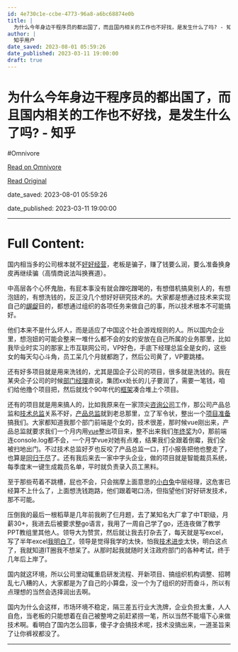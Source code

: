 ```yaml
---
id: 4e730c1e-ccbe-4773-96a8-a6bc68874e0b
title: |
  为什么今年身边干程序员的都出国了，而且国内相关的工作也不好找，是发生什么了吗? - 知乎
author: |
  知乎用户
date_saved: 2023-08-01 05:59:26
date_published: 2023-03-11 19:00:00
draft: true
---
```


# 为什么今年身边干程序员的都出国了，而且国内相关的工作也不好找，是发生什么了吗? - 知乎
#Omnivore

[Read on Omnivore](https://omnivore.app/me/https-www-zhihu-com-question-588240695-answer-2931940899-189b089ab0c)

[Read Original](https://www.zhihu.com/question/588240695/answer/2931940899)

date_saved: 2023-08-01 05:59:26

date_published: 2023-03-11 19:00:00

--- 

# Full Content: 

国内相当多的公司根本就不[好好经营](https://www.zhihu.com/search?q=%E5%A5%BD%E5%A5%BD%E7%BB%8F%E8%90%A5&search%5Fsource=Entity&hybrid%5Fsearch%5Fsource=Entity&hybrid%5Fsearch%5Fextra=%7B%22sourceType%22%3A%22answer%22%2C%22sourceId%22%3A2931940899%7D)，老板是骗子，赚了钱要么润，要么准备换身皮再继续骗（高情商说法叫换赛道）。

中高层各个心怀鬼胎，有屁本事没有就会蹭吃蹭喝的，有想借机搞臭别人的，有想泡妞的，有想洗钱的，反正没几个想好好研究技术的。大家都是想通过技术来实现自己的[龌龊](https://www.zhihu.com/search?q=%E9%BE%8C%E9%BE%8A&search%5Fsource=Entity&hybrid%5Fsearch%5Fsource=Entity&hybrid%5Fsearch%5Fextra=%7B%22sourceType%22%3A%22answer%22%2C%22sourceId%22%3A2931940899%7D)目的，都想通过组织的各项任务来做自己的事，所以技术根本不可能搞好。

他们本来不是什么坏人，而是适应了中国这个社会游戏规则的人。所以国内企业里，想泡妞的可能会整来一堆什么都不会的女的安放在自己所属的业务那里，比如我毕业时实习的那家上市互联网公司，VP好色，手底下经理总监全是女的，这些女的每天勾心斗角，员工呆几个月就都跑了，然后公司黄了，VP要跳楼。

还有好多项目就是用来洗钱的，尤其是国企子公司的项目，很多就是洗钱的。我在某央企子公司的时候[部门经理](https://www.zhihu.com/search?q=%E9%83%A8%E9%97%A8%E7%BB%8F%E7%90%86&search%5Fsource=Entity&hybrid%5Fsearch%5Fsource=Entity&hybrid%5Fsearch%5Fextra=%7B%22sourceType%22%3A%22answer%22%2C%22sourceId%22%3A2931940899%7D)直说，集团xx处长的儿子要润了，需要一笔钱，咱们给他撸个项目把，然后就找个90年代的[框架](https://www.zhihu.com/search?q=%E6%A1%86%E6%9E%B6&search%5Fsource=Entity&hybrid%5Fsearch%5Fsource=Entity&hybrid%5Fsearch%5Fextra=%7B%22sourceType%22%3A%22answer%22%2C%22sourceId%22%3A2931940899%7D)凑合堆上个项目。

还有的项目就是用来搞人的，比如我原来在一家顶尖[咨询公司](https://www.zhihu.com/search?q=%E5%92%A8%E8%AF%A2%E5%85%AC%E5%8F%B8&search%5Fsource=Entity&hybrid%5Fsearch%5Fsource=Entity&hybrid%5Fsearch%5Fextra=%7B%22sourceType%22%3A%22answer%22%2C%22sourceId%22%3A2931940899%7D)工作，那公司产品总监和[技术总监](https://www.zhihu.com/search?q=%E6%8A%80%E6%9C%AF%E6%80%BB%E7%9B%91&search%5Fsource=Entity&hybrid%5Fsearch%5Fsource=Entity&hybrid%5Fsearch%5Fextra=%7B%22sourceType%22%3A%22answer%22%2C%22sourceId%22%3A2931940899%7D)关系不好，[产品总监](https://www.zhihu.com/search?q=%E4%BA%A7%E5%93%81%E6%80%BB%E7%9B%91&search%5Fsource=Entity&hybrid%5Fsearch%5Fsource=Entity&hybrid%5Fsearch%5Fextra=%7B%22sourceType%22%3A%22answer%22%2C%22sourceId%22%3A2931940899%7D)就到老总那里，立了军令状，整出一个[项目准备](https://www.zhihu.com/search?q=%E9%A1%B9%E7%9B%AE%E5%87%86%E5%A4%87&search%5Fsource=Entity&hybrid%5Fsearch%5Fsource=Entity&hybrid%5Fsearch%5Fextra=%7B%22sourceType%22%3A%22answer%22%2C%22sourceId%22%3A2931940899%7D)搞我们。大家都知道我那个部门前端是个女的，技术很差，那时候vue刚出来，产品总监就要求我们一个月内用[vue](https://www.zhihu.com/search?q=vue&search%5Fsource=Entity&hybrid%5Fsearch%5Fsource=Entity&hybrid%5Fsearch%5Fextra=%7B%22sourceType%22%3A%22answer%22%2C%22sourceId%22%3A2931940899%7D)整出项目来，整不出来我们[年终奖](https://www.zhihu.com/search?q=%E5%B9%B4%E7%BB%88%E5%A5%96&search%5Fsource=Entity&hybrid%5Fsearch%5Fsource=Entity&hybrid%5Fsearch%5Fextra=%7B%22sourceType%22%3A%22answer%22%2C%22sourceId%22%3A2931940899%7D)为0，那前端连console.log都不会，一个月学vue对她有点难，结果我们全跟着倒霉，我们全被扫地出门。不过技术总监好歹也反咬了产品总监一口，打小报告把他也整走了，也算是[同归于尽](https://www.zhihu.com/search?q=%E5%90%8C%E5%BD%92%E4%BA%8E%E5%B0%BD&search%5Fsource=Entity&hybrid%5Fsearch%5Fsource=Entity&hybrid%5Fsearch%5Fextra=%7B%22sourceType%22%3A%22answer%22%2C%22sourceId%22%3A2931940899%7D)了。还有我后来去一家中字头企业，做的项目就是智能裁员系统，每季度末一键生成裁员名单，平时就负责录入员工黑料。

至于那些苟着不跳槽，屁也不会，只会揣摩上面意思的[小白兔](https://www.zhihu.com/search?q=%E5%B0%8F%E7%99%BD%E5%85%94&search%5Fsource=Entity&hybrid%5Fsearch%5Fsource=Entity&hybrid%5Fsearch%5Fextra=%7B%22sourceType%22%3A%22answer%22%2C%22sourceId%22%3A2931940899%7D)中层经理，这危害已经算不上什么了，上面想洗钱跑路，他们跟着喝口汤，但指望他们好好研发技术，那不可能。

压倒我的最后一根稻草是几年前我刷了仨月题，去了某知名大厂拿了中T职级，月薪30+，我进去后被要求整go语言，我用了一周自己学了go，还连夜做了教学PPT教组里其他人。领导大为赞赏，然后就让我去打杂去了，每天就是写excel，写了半年excel[我明白了](https://www.zhihu.com/search?q=%E6%88%91%E6%98%8E%E7%99%BD%E4%BA%86&search%5Fsource=Entity&hybrid%5Fsearch%5Fsource=Entity&hybrid%5Fsearch%5Fextra=%7B%22sourceType%22%3A%22answer%22%2C%22sourceId%22%3A2931940899%7D)，领导是觉得我学的太快，怕我[技术进步](https://www.zhihu.com/search?q=%E6%8A%80%E6%9C%AF%E8%BF%9B%E6%AD%A5&search%5Fsource=Entity&hybrid%5Fsearch%5Fsource=Entity&hybrid%5Fsearch%5Fextra=%7B%22sourceType%22%3A%22answer%22%2C%22sourceId%22%3A2931940899%7D)太快，明白这点了，我就知道IT圈我不想呆了。从那时起我就随时关注政府部门的各种考试，终于几年后上岸了。

国内就这环境，所以公司里动辄重启研发流程、开新项目、搞组织机构调整、招聘乱七八糟的人，大家都是为了自己的小算盘，没一个为了组织的好而奋斗，所以有点理想的当然会选择润出去啊。

国内为什么会这样，市场环境不稳定，隔三差五行业大洗牌，企业负担太重，人人自危，当老板的只能想着在自己被整垮之前赶紧捞一笔，所以当然不能塌下心来做技术啊。看明白了国内怎么回事，傻子才会搞技术呢，技术没搞出来，一道圣旨来了让你裤衩都没了。

---

